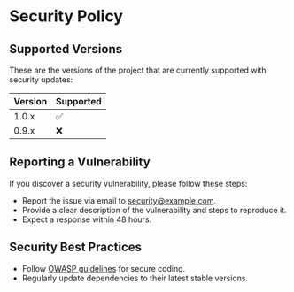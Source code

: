 # Security Policy

## Supported Versions
These are the versions of the project that are currently supported with security updates:

| Version | Supported          |
| ------- | ------------------ |
| 1.0.x   | :white_check_mark: |
| 0.9.x   | :x:                |

## Reporting a Vulnerability
If you discover a security vulnerability, please follow these steps:
- Report the issue via email to [security@example.com](mailto:security@example.com).
- Provide a clear description of the vulnerability and steps to reproduce it.
- Expect a response within 48 hours.

## Security Best Practices
- Follow [OWASP guidelines](https://owasp.org/) for secure coding.
- Regularly update dependencies to their latest stable versions.